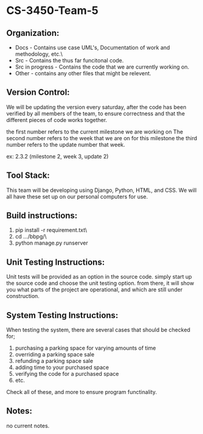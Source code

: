 # CS-3450-Team-5
## Organization:

- Docs - Contains use case UML's, Documentation of work and methodology, etc.\
- Src - Contains the thus far funcitonal code.  
- Src in progress - Contains the code that we are currently working on.  
- Other - contains any other files that might be relevent.  

## Version Control:

We will be updating the version every saturday, after the code has been 
verified by all members of the team, to ensure correctness and that the 
different pieces of code works together.

the first number refers to the current milestone we are working on
The second number refers to the week that we are on for this milestone
the third number refers to the update number that week.

ex: 2.3.2 (milestone 2, week 3, update 2)

 
## Tool Stack:

This team will be developing using Django, Python, HTML, and CSS. We will all
have these set up on our personal computers for use.


## Build instructions:

1. pip install -r requirement.txt\
2. cd .../bbpg/\
3. python manage.py runserver  

## Unit Testing Instructions:

Unit tests will be provided as an option in the source code. simply start 
up the source code and choose the unit testing option. from there, it will
show you what parts of the project are operational, and which are still 
under construction.

## System Testing Instructions:

When testing the system, there are several cases that should be checked for;

1. purchasing a parking space for varying amounts of time
2. overriding a parking space sale
3. refunding a parking space sale
4. adding time to your purchased space
5. verifying the code for a purchased space
6. etc.

Check all of these, and more to ensure program functinality.

## Notes:

no current notes.
